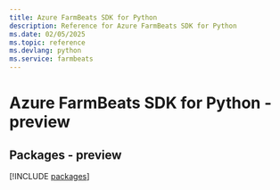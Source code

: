 ```yaml
---
title: Azure FarmBeats SDK for Python
description: Reference for Azure FarmBeats SDK for Python
ms.date: 02/05/2025
ms.topic: reference
ms.devlang: python
ms.service: farmbeats
---
```

# Azure FarmBeats SDK for Python - preview
## Packages - preview
[!INCLUDE [packages](farmbeats-index.md)]